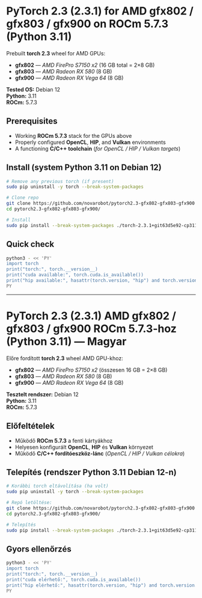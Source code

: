 # PyTorch 2.3 (2.3.1) for AMD gfx802 / gfx803 / gfx900 on ROCm 5.7.3 (Python 3.11)

Prebuilt **torch 2.3** wheel for AMD GPUs:
- **gfx802** — *AMD FirePro S7150 x2* (16 GB total = 2×8 GB)
- **gfx803** — *AMD Radeon RX 580* (8 GB)
- **gfx900** — *AMD Radeon RX Vega 64* (8 GB)

**Tested OS:** Debian 12  
**Python:** 3.11  
**ROCm:** 5.7.3

## Prerequisites
- Working **ROCm 5.7.3** stack for the GPUs above  
- Properly configured **OpenCL**, **HIP**, and **Vulkan** environments  
- A functioning **C/C++ toolchain** (*for OpenCL / HIP / Vulkan targets*)

## Install (system Python 3.11 on Debian 12)

```bash
# Remove any previous torch (if present)
sudo pip uninstall -y torch --break-system-packages

# Clone repo 
git clone https://github.com/novarobot/pytorch2.3-gfx802-gfx803-gfx900
cd pytorch2.3-gfx802-gfx803-gfx900/

# Install
sudo pip install --break-system-packages ./torch-2.3.1+git63d5e92-cp311-cp311-linux_x86_64.whl
```

## Quick check
```bash
python3 - << 'PY'
import torch
print("torch:", torch.__version__)
print("cuda available:", torch.cuda.is_available())
print("hip available:", hasattr(torch.version, "hip") and torch.version.hip is not None)
PY
```

---

# PyTorch 2.3 (2.3.1) AMD gfx802 / gfx803 / gfx900 ROCm 5.7.3-hoz (Python 3.11) — Magyar

Előre fordított **torch 2.3** wheel AMD GPU-khoz:
- **gfx802** — *AMD FirePro S7150 x2* (összesen 16 GB = 2×8 GB)
- **gfx803** — *AMD Radeon RX 580* (8 GB)
- **gfx900** — *AMD Radeon RX Vega 64* (8 GB)

**Tesztelt rendszer:** Debian 12  
**Python:** 3.11  
**ROCm:** 5.7.3

## Előfeltételek
- Működő **ROCm 5.7.3** a fenti kártyákhoz  
- Helyesen konfigurált **OpenCL**, **HIP** és **Vulkan** környezet  
- Működő **C/C++ fordítóeszköz-lánc** (*OpenCL / HIP / Vulkan célokra*)

## Telepítés (rendszer Python 3.11 Debian 12-n)

```bash
# Korábbi torch eltávolítása (ha volt)
sudo pip uninstall -y torch --break-system-packages

# Repó letöltése:
git clone https://github.com/novarobot/pytorch2.3-gfx802-gfx803-gfx900
cd pytorch2.3-gfx802-gfx803-gfx900/

# Telepítés
sudo pip install --break-system-packages ./torch-2.3.1+git63d5e92-cp311-cp311-linux_x86_64.whl
```

## Gyors ellenőrzés
```bash
python3 - << 'PY'
import torch
print("torch:", torch.__version__)
print("cuda elérhető:", torch.cuda.is_available())
print("hip elérhető:", hasattr(torch.version, "hip") and torch.version.hip is not None)
PY
```
